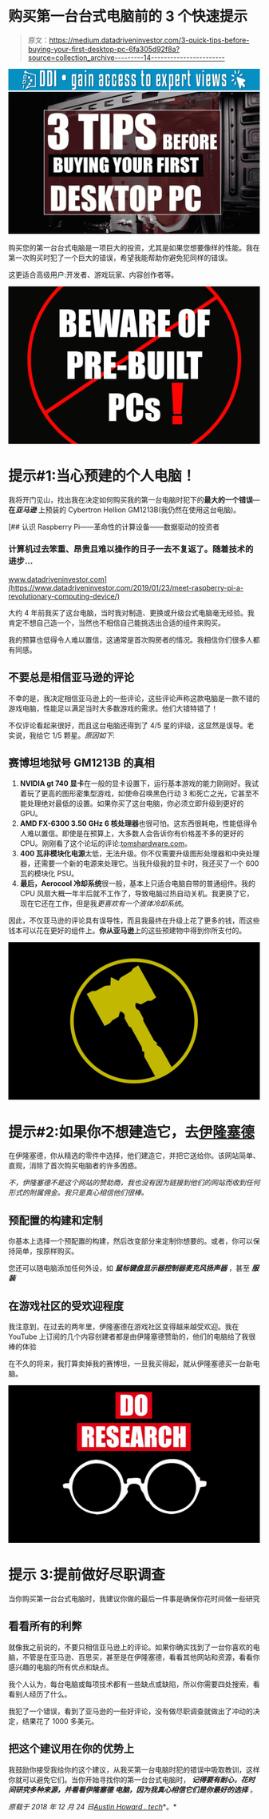 # 购买第一台台式电脑前的 3 个快速提示

> 原文：<https://medium.datadriveninvestor.com/3-quick-tips-before-buying-your-first-desktop-pc-6fa305d92f8a?source=collection_archive---------14----------------------->

[![](img/1d365ca128b8fba3105ec58b2699ee33.png)](http://www.track.datadriveninvestor.com/1B9E)![](img/5ed2948ce31406982a70ba498ec2b175.png)

购买您的第一台台式电脑是一项巨大的投资，尤其是如果您想要像样的性能。我在第一次购买时犯了一个巨大的错误，希望我能帮助你避免犯同样的错误。

这更适合高级用户:开发者、游戏玩家、内容创作者等。

![](img/e95c67dd0430f2ee3a626733a852bf95.png)

# 提示#1:当心预建的个人电脑！

我将开门见山，找出我在决定如何购买我的第一台电脑时犯下的**最大的一个错误**—**在*亚马逊*** 上预装的 Cybertron Hellion GM1213B(我仍然在使用这台电脑)。

[](https://www.datadriveninvestor.com/2019/01/23/meet-raspberry-pi-a-revolutionary-computing-device/) [## 认识 Raspberry Pi——革命性的计算设备——数据驱动的投资者

### 计算机过去笨重、昂贵且难以操作的日子一去不复返了。随着技术的进步…

www.datadriveninvestor.com](https://www.datadriveninvestor.com/2019/01/23/meet-raspberry-pi-a-revolutionary-computing-device/) 

大约 4 年前我买了这台电脑，当时我对制造、更换或升级台式电脑毫无经验。我肯定不想自己造一个，当然也不相信自己能挑选出合适的组件来购买。

我的预算也低得令人难以置信，这通常是首次购房者的情况。我相信你们很多人都有同感。

## 不要总是相信亚马逊的评论

不幸的是，我决定相信亚马逊上的一些评论，这些评论声称这款电脑是一款不错的游戏电脑，性能足以满足当时大多数游戏的需求。他们大错特错了！

不仅评论看起来很好，而且这台电脑还得到了 4/5 星的评级，这显然是误导。老实说，我给它 1/5 颗星。*原因如下*:

## 赛博坦地狱号 GM1213B 的真相

1.  **NVIDIA gt 740 显卡**在一般的显卡设置下，运行基本游戏的能力刚刚好。我试着玩了更高的图形密集型游戏，如使命召唤黑色行动 3 和死亡之光，它甚至不能处理绝对最低的设置。如果你买了这台电脑，你必须立即升级到更好的 GPU。
2.  **AMD FX-6300 3.50 GHz 6 核处理器**也很可怕。这东西很耗电，性能低得令人难以置信。即使是在预算上，大多数人会告诉你有价格差不多的更好的 CPU。刚刚看了这个论坛的评论:[tomshardware.com](http://www.tomshardware.com/answers/id-3653836/processor-6300-ghz-core-gaming.html)。
3.  **400 瓦非模块化电源**太低，无法升级。你不仅需要升级图形处理器和中央处理器，还需要一个新的电源来处理它。当我升级我的显卡时，我还买了一个 600 瓦的模块化 PSU。
4.  **最后，Aerocool 冷却系统**很一般，基本上只适合电脑自带的普通组件。我的 CPU 风扇大概一年半后就不工作了，导致电脑过热自动关机。我更换了它，现在它还在工作，但是我*更喜欢有一个液体冷却系统*。

因此，不仅亚马逊的评论具有误导性，而且我最终在升级上花了更多的钱，而这些钱本可以花在更好的组件上。**你从亚马逊**上的这些预建物中得到你所支付的。

![](img/9c0898036380428eef74e6288494fa83.png)

# 提示#2:如果你不想建造它，去[伊隆塞德](https://ironsidecomputers.com/forge-a-pc/)

在伊隆塞德，你从精选的零件中选择，他们建造它，并把它送给你。该网站简单、直观，消除了首次购买电脑者的许多困惑。

*不，伊隆塞德不是这个网站的赞助商，我也没有因为链接到他们的网站而收到任何形式的附属佣金。我只是真心相信他们很棒。*

## 预配置的构建和定制

你基本上选择一个预配置的构建，然后改变部分来定制你想要的。或者，你可以保持简单，按原样购买。

您还可以随电脑添加任何外设，如 ***鼠标******键盘******显示器******控制器******麦克风******扬声器*** ，甚至 ***服装***

## 在游戏社区的受欢迎程度

我注意到，在过去的两年里，伊隆塞德在游戏社区变得越来越受欢迎。我在 YouTube 上订阅的几个内容创建者都是由伊隆塞德赞助的，他们的电脑给了我很棒的体验

在不久的将来，我打算卖掉我的赛博坦，一旦我买得起，就从伊隆塞德买一台新电脑。

![](img/e2caad055e5df2ef65ad18d3246651e4.png)

# 提示 3:提前做好尽职调查

当你购买第一台台式电脑时，我建议你做的最后一件事是确保你花时间做一些研究

## 看看所有的利弊

就像我之前说的，不要只相信亚马逊上的评论。如果你确实找到了一台你喜欢的电脑，不管是在亚马逊、百思买，甚至是在伊隆塞德，看看其他网站和资源，看看你感兴趣的电脑的所有优点和缺点。

我个人认为，每台电脑或每项技术都有一些缺点或缺陷，所以你需要四处搜索，看看别人经历了什么。

我犯了一个错误，看到了亚马逊的一些好评论，没有做尽职调查就做出了冲动的决定，结果花了 1000 多美元。

## 把这个建议用在你的优势上

我鼓励你接受我给你的这个建议，从我买第一台电脑时犯的错误中吸取教训，这样你就可以避免它们。当你开始寻找你的第一台台式电脑时， ***记得要有耐心，花时间研究多种来源，并看看伊隆塞德*** ***电脑，因为我真心相信它们是你最好的选择*** *。*

*原载于 2018 年 12 月 24 日*[*Austin Howard . tech*](https://austinhoward.tech/3-quick-tips-before-buying-your-first-desktop-pc/)*。\*